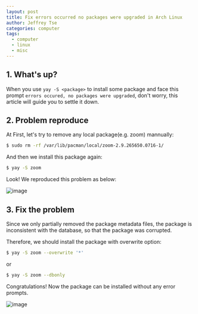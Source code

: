 ```yaml
---
layout: post
title: Fix errors occurred no packages were upgraded in Arch Linux
author: Jeffrey Tse
categories: computer
tags:
  - computer
  - linux
  - misc
---
```


## 1. What's up?

When you use `yay -S <package>` to install some package and face this
prompt `errors occured, no packages were upgraded`, don't worry, this
article will guide you to settle it down.

## 2. Problem reproduce

At First, let's try to remove any local package(e.g. zoom) mannually:

```bash
$ sudo rm -rf /var/lib/pacman/local/zoom-2.9.265650.0716-1/
```

And then we install this package again:

```bash
$ yay -S zoom
```

Look! We reproduced this problem as below:

![image](https://user-images.githubusercontent.com/9413601/95348585-c548fc00-08f0-11eb-9d55-55b943426eec.png)

## 3. Fix the problem

Since we only partially removed the package metadata files, the package
is inconsistent with the database, so that the package was corrupted.

Therefore, we should install the package with overwrite option:

```bash
$ yay -S zoom --overwrite '*'
```

or

```bash
$ yay -S zoom --dbonly
```

Congratulations! Now the package can be installed without any error prompts.

![image](https://user-images.githubusercontent.com/9413601/95345539-67ff7b80-08ed-11eb-86ef-e29754dd69e2.png)
